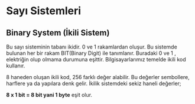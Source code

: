 # Sayı Sistemleri 

## Binary System (İkili Sistem)

Bu sayı sisteminin tabanı ikidir. 0 ve 1 rakamlardan oluşur. Bu sistemde bulunan her bir rakam BIT(Binary Digit) ile tanımlanır. Buradaki 0 ve 1 , elektriğin olup olmama durumuna eşittir. Bilgisayarlarımız temelde ikili kod kullanır.

8 haneden oluşan ikili kod, 256 farklı değer alabilir. Bu değerler sembollere, harflere ya da yapılara denk gelir. İkilik sistemdeki sekiz haneli değerler; 

**8 x 1 bit = 8 bit yani 1 byte** eşit olur.


